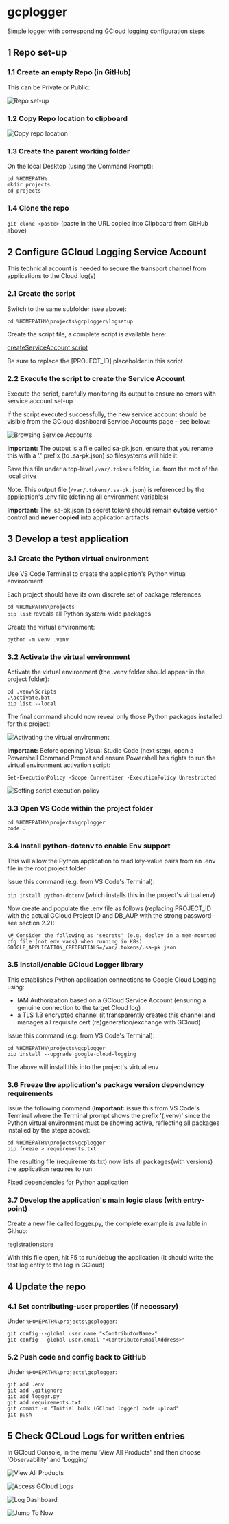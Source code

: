 # gcplogger
Simple logger with corresponding GCloud logging configuration steps

## 1 Repo set-up

### 1.1 Create an empty Repo (in GitHub)

This can be Private or Public:

![Repo set-up](README.images/Picture1.png)

### 1.2 Copy Repo location to clipboard

![Copy repo location](README.images/Picture2.png)

### 1.3 Create the parent working folder

On the local Desktop (using the Command Prompt):

`cd %HOMEPATH%`</br>
`mkdir projects`</br>
`cd projects`

### 1.4 Clone the repo

`git clone <paste>` (paste in the URL copied into Clipboard from GitHub above)

## 2 Configure GCloud Logging Service Account

This technical account is needed to secure the transport channel from applications to the Cloud log(s)

### 2.1 Create the script

Switch to the same subfolder (see above):

`cd %HOMEPATH%\projects\gcplogger\logsetup`

Create the script file, a complete script is available here:

[createServiceAccount script](https://github.com/burningglass/gcplogger/blob/main/logsetup/createServiceAccount.sh)

Be sure to replace the [PROJECT_ID] placeholder in this script

### 2.2 Execute the script to create the Service Account

Execute the script, carefully monitoring its output to ensure no errors with service account set-up

If the script executed successfully, the new service account should be visible from the GCloud dashboard Service Accounts page - see below:

![Browsing Service Accounts](https://github.com/burningglass/registrationstore/blob/main/README.images/Picture3.png)

**Important:** The output is a file called sa-pk.json, ensure that you rename this with a '.' prefix (to .sa-pk.json) so filesystems will hide it

Save this file under a top-level `/var/.tokens` folder, i.e. from the root of the local drive

Note. This output file (`/var/.tokens/.sa-pk.json`) is referenced by the application's .env file (defining all environment variables)

**Important:** The .sa-pk.json (a secret token) should remain **outside** version control and **never copied** into application artifacts

## 3 Develop a test application

### 3.1 Create the Python virtual environment

Use VS Code Terminal to create the application's Python virtual environment

Each project should have its own discrete set of package references

`cd %HOMEPATH%\projects`<br/>
`pip list` reveals all Python system-wide packages 

Create the virtual environment:

`python -m venv .venv`

### 3.2 Activate the virtual environment

Activate the virtual environment (the .venv folder should appear in the project folder):

`cd .venv\Scripts`<br/>
`.\activate.bat`<br/>
`pip list --local`

The final command should now reveal only those Python packages installed for this project:

![Activating the virtual environment](README.images/Picture4.png)

**Important:** Before opening Visual Studio Code (next step), open a Powershell Command Prompt and ensure Powershell has rights to run the virtual environment activation script:

`Set-ExecutionPolicy -Scope CurrentUser -ExecutionPolicy Unrestricted`

![Setting script execution policy](https://github.com/burningglass/registrationstore/blob/main/README.images/Picture5.png)

### 3.3 Open VS Code within the project folder

`cd %HOMEPATH%\projects\gcplogger`<br/>
`code .`

### 3.4 Install python-dotenv to enable Env support

This will allow the Python application to read key-value pairs from an .env file in the root project folder

Issue this command (e.g. from VS Code's Terminal):

`pip install python-dotenv` (which installs this in the project's virtual env)

Now create and populate the .env file as follows (replacing PROJECT_ID with the actual GCloud Project ID and DB_AUP with the strong password - see section 2.2):

`\# Consider the following as 'secrets' (e.g. deploy in a mem-mounted cfg file (not env vars) when running in K8s)`<br/>
`GOOGLE_APPLICATION_CREDENTIALS=/var/.tokens/.sa-pk.json`<br/>

### 3.5 Install/enable GCloud Logger library

This  establishes Python application connections to Google Cloud Logging using:
- IAM Authorization based on a GCloud Service Account (ensuring a genuine connection to the target Cloud log)
- a TLS 1.3 encrypted channel (it transparently creates this channel and manages all requisite cert (re)generation/exchange with GCloud)

Issue this command (e.g. from VS Code's Terminal):

`cd %HOMEPATH%\projects\gcplogger`<br/>
`pip install --upgrade google-cloud-logging`<br/>

The above will install this into the project's virtual env

### 3.6 Freeze the application's package version dependency requirements

Issue the following command (**Important:** issue this from VS Code's Terminal where the Terminal prompt shows the prefix '(.venv)' since the Python virtual environment must be showing active, reflecting all packages installed by the steps above):

`cd %HOMEPATH%\projects\gcplogger`<br/>
`pip freeze > requirements.txt`

The resulting file (requirements.txt) now lists all packages(with versions) the application requires to run

[Fixed dependencies for Python application](https://github.com/burningglass/gcplogger/blob/main/requirements.txt)

### 3.7 Develop the application's main logic class (with entry-point)

Create a new file called logger.py, the complete example is available in Github:

[registrationstore](https://github.com/burningglass/gcplogger/blob/main/logger.py)

With this file open, hit F5 to run/debug the application (it should write the test log entry to the log in GCloud)

## 4 Update the repo

### 4.1 Set contributing-user properties (if necessary)

Under `%HOMEPATH%\projects\gcplogger`:

`git config --global user.name "<ContributorName>"`<br/>
`git config --global user.email "<ContributorEmailAddress>"`

### 5.2 Push code and config back to GitHub

Under `%HOMEPATH%\projects\gcplogger`:

`git add .env`<br/>
`git add .gitignore`<br/>
`git add logger.py`<br/>
`git add requirements.txt`<br/>
`git commit -m "Initial bulk (GCloud logger) code upload"`<br/>
`git push`<br/>

## 5 Check GCLoud Logs for written entries

In GCloud Console, in the menu 'View All Products' and then choose 'Observability' and 'Logging'

![View All Products](README.images/Picture5.png)

![Access GCloud Logs](README.images/Picture6.png)

![Log Dashboard](README.images/Picture7.png)

![Jump To Now](README.images/Picture8.png)
